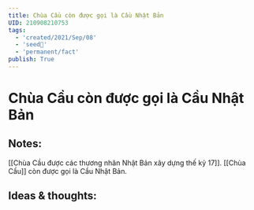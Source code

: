 ```yaml
---
title: Chùa Cầu còn được gọi là Cầu Nhật Bản
UID: 210908210753
tags:
  - 'created/2021/Sep/08'
  - 'seed🥜'
  - 'permanent/fact'
publish: True
---
```

# Chùa Cầu còn được gọi là Cầu Nhật Bản

## Notes:
[[Chùa Cầu được các thương nhân Nhật Bản xây dựng thế kỷ 17]]. [[Chùa Cầu]] còn được gọi là Cầu Nhật Bản.

## Ideas & thoughts:
